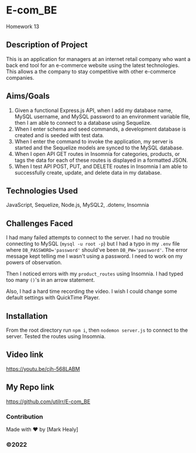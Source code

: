 # E-com_BE
Homework 13

## Description of Project
This is an application for managers at an internet retail company who want a back end  tool for an e-commerce website using the latest technologies. This allows a the company to stay competitive with other e-commerce companies.
## Aims/Goals
1. Given a functional Express.js API, when I add my database name, MySQL username, and MySQL password to an environment variable file, then I am able to connect to a database using Sequelize.
2. When I enter schema and seed commands, a development database is created and is seeded with test data.
3. When I enter the command to invoke the application, my server is started and the Sequelize models are synced to the MySQL database.
4. When I open API GET routes in Insomnia for categories, products, or tags the data for each of these routes is displayed in a formatted JSON.
5. When I test API POST, PUT, and DELETE routes in Insomnia I am able to successfully create, update, and delete data in my database.

## Technologies Used
JavaScript, Sequelize, Node.js, MySQL2, .dotenv, Insomnia

## Challenges Faced
I had many failed attempts to connect to the server. I had no trouble connecting to MySQL (`mysql -u root -p`) but I had a typo in my `.env` file where `DB_PASSWORD='password'` should've been `DB_PW='password'`. The error message kept telling me I wasn't using a password. I need to work on my powers of observation. 

Then I noticed errors with my `product_routes` using Insomnia. I had typed too many `()`'s in an arrow statement.

Also, I had a hard time recording the video. I wish I could change some default settings with QuickTime Player. 

## Installation
From the root directory run `npm i`, then `nodemon server.js` to connect to the server. Tested the routes using Insomnia.

## Video link
https://youtu.be/cjh-568LABM

## My Repo link
https://github.com/utilrr/E-com_BE


### Contribution
Made with ❤️ by [Mark Healy]
### ©️2022 
